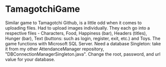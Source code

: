 # TamagotchiGame
Similar game to Tamagotchi
Github, is a little odd when it comes to uploading files. Had to upload images individually.
They each go into a respective files - Characters, Food, Happiness (bar), Headers (titles), Hunger (bar), 
Text (buttons: such as login, register, exit, etc.) and Toys. 
The game functions with Microsoft SQL Server.
Need a database Singleton: take it from my other AttendanceManager repository, "DBConnectionManagerSingleton.java".
Change the root, password, and url value for your database. 
